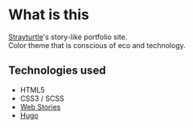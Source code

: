# What is this

[Strayturtle](https://github.com/strayturtle)'s story-like portfolio site.  
Color theme that is conscious of eco and technology.

## Technologies used

- HTML5
- CSS3 / SCSS
- [Web Stories](https://amp.dev/ja/about/stories/)
- [Hugo](https://gohugo.io/)
